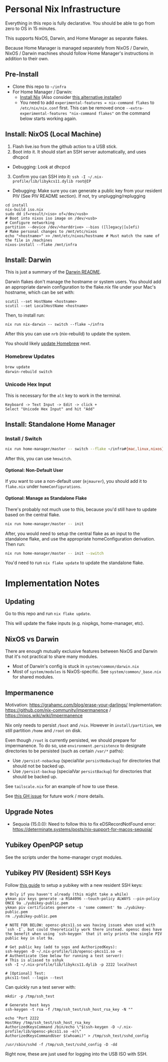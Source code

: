 # Personal Nix Infrastructure

Everything in this repo is fully declarative. You should be able to go from zero to OS in 15 minutes.

This supports NixOS, Darwin, and Home Manager as separate flakes.

Because Home Manager is managed separately from NixOS / Darwin, NixOS / Darwin machines should follow Home Manager's instructions in addition to their own.

## Pre-Install

- Clone this repo to `~/infra`
- For Home Manager / Darwin:
  - [Install Nix](https://nixos.org/download) (Also consider [this alternative installer](https://github.com/DeterminateSystems/nix-installer))
  - You need to add `experimental-features = nix-command flakes` to `/etc/nix/nix.conf` first. This can be removed once `--extra-experimental-features "nix-command flakes"` on the command below starts working again.

## Install: NixOS (Local Machine)

1. Flash live.iso from the github action to a USB stick.
2. Boot into it. It should start an SSH server automatically, and uses dhcpcd
  - Debugging: Look at dhcpcd
3. Confirm you can SSH into it: `ssh -I ~/.nix-profile/lib/libykcs11.dylib root@IP`
  - Debugging: Make sure you can generate a public key from your resident PIV (See PIV README section). If not, try unplugging/replugging


```
cd install
nix-build iso.nix
sudo dd if=result/<iso> of=/dev/<usb>
# Boot into nixos iso image on /dev/<usb>
# Configure networking
partition --device /dev/<harddrive> --bios ([l]egacy|[u]efi)
# Make personal changes to /mnt/etc/nixos
echo "<hostname>" >> /mnt/etc/nixos/hostname # Must match the name of the file in /machines
nixos-install --flake /mnt/infra
```

## Install: Darwin

This is just a summary of the [Darwin README](https://github.com/LnL7/nix-darwin?tab=readme-ov-file#step-1-creating-flakenix).

Darwin flakes don't manage the hostname or system users.
You should add an appropriate darwin configuration to the flake.nix file under your Mac's hostname, which can be set with:

```
scutil --set HostName <hostname>
scutil --set LocalHostName <hostname>
```

Then, to install run:

```
nix run nix-darwin -- switch --flake ~/infra
```

After this you can use `nrb` (nix-rebuild) to update the system.

You should likely [update Homebrew](#homebrew-updates) next.

### Homebrew Updates

```sh
brew update
darwin-rebuild switch
```

### Unicode Hex Input

This is necessary for the `alt` key to work in the terminal.

```
Keyboard -> Text Input -> Edit -> click +
Select "Unicode Hex Input" and hit "Add"
```

## Install: Standalone Home Manager

### Install / Switch

```sh
nix run home-manager/master -- switch --flake ~/infra#{mac,linux,nixos}
```

After this, you can use `hmswitch`.

#### Optional: Non-Default User

If you want to use a non-default user (`mjmaurer`), you should add it to `flake.nix` under `homeConfigurations`.

#### Optional: Manage as Standalone Flake

There's probably not much use to this, because you'd still have to update based
on the central flake.

```sh
nix run home-manager/master -- init
```

After, you would need to setup the central flake as an input to the standalone flake,
and use the appropriate homeConfiguration derivation. Then run:

```sh
nix run home-manager/master -- init --switch
```

You'd need to run `nix flake update` to update the standalone flake.

# Implementation Notes

## Updating

Go to this repo and run `nix flake update`.

This will update the flake inputs (e.g. nixpkgs, home-manager, etc).

## NixOS vs Darwin

There are enough mutually exclusive features between NixOS and Darwin that it's not practical to share many modules.

- Most of Darwin's config is stuck in `system/common/darwin.nix`
- Most of `system/modules` is NixOS-specific. See `system/common/_base.nix` for shared modules.

## Impermanence

Motivation: https://grahamc.com/blog/erase-your-darlings/
Implementation: https://github.com/nix-community/impermanence / https://nixos.wiki/wiki/Impermanence

Nix only needs to persist `/boot` and `/nix`. However in `install/partition`, we still partition `/home` and `/root` on disk.

Even though `/root` is currently persisted, we should prepare for impermanence. To do so, use `environment.persistence` to designate directories to be persisted (such as certain `/var/*` paths):

- Use `/persist-nobackup` (specialVar `persistNoBackup`) for directories that should not be backed up.
- Use `/persist-backup` (specialVar `persistBackup`) for directories that should be backed up.

See `tailscale.nix` for an example of how to use these.

See [this GH issue](https://github.com/mjmaurer/infra/issues/11) for future work / more details.

## Upgrade Notes

- Sequoia (15.0.0): Need to follow this to fix eDSRecordNotFound error: https://determinate.systems/posts/nix-support-for-macos-sequoia/

## Yubikey OpenPGP setup

See the scripts under the home-manager crypt modules.

## Yubikey PIV (Resident) SSH Keys

Follow [this guide](https://github.com/fredxinfan/ykman-piv-ssh) to setup a yubikey with a new resident SSH keys:

```
# Only if you haven't already (this might take a while)
ykman piv keys generate -a RSA4096 --touch-policy ALWAYS --pin-policy ONCE 9a ./yubikey-public.pem
ykman piv certificates generate -s 'some comment' 9a ./yubikey-public.pem
rm ./yubikey-public.pem

# NOTE FOR BELOW: opensc-pkcs11.so was having issues when used with `ssh -I`, but could theoretically work there instead. opensc does have the benefit when using `ssh-keygen` that it only prints the single PIV public key in slot 9a.

# Get public key (add to sops and AuthorizedKeys):
ssh-keygen -D ~/.nix-profile/lib/opensc-pkcs11.so -e
# Authenticate (See below for running a test server):
# This is aliased to sshyk
ssh -I ~/.nix-profile/lib/libykcs11.dylib -p 2222 localhost 

# [Optional] Test:
pkcs11-tool --login --test 

```

Can quickly run a test server with:
```
mkdir -p /tmp/ssh_test

# Generate host keys
ssh-keygen -t rsa -f /tmp/ssh_test/ssh_host_rsa_key -N ""

echo "Port 2222
HostKey /tmp/ssh_test/ssh_host_rsa_key
AuthorizedKeysCommand /bin/echo \"$(ssh-keygen -D ~/.nix-profile/lib/opensc-pkcs11.so -e)\"
AuthorizedKeysCommandUser $(whoami)" > /tmp/ssh_test/sshd_config

/usr/sbin/sshd -f /tmp/ssh_test/sshd_config -D -dd
```
<!-- AuthorizedKeysCommand /bin/echo \"$(ssh-keygen -D ~/.nix-profile/lib/opensc-pkcs11.so -e)\" -->

Right now, these are just used for logging into the USB ISO with SSH.
